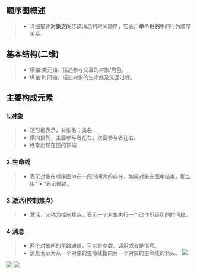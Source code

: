 ## 顺序图概述
>- 详细描述**对象之间**传送消息的时间顺序，它表示**单个用例**中的行为顺序关系。
## 基本结构(二维)
>- 横轴:类元轴，描述参与交互的对象/角色。
>- 纵轴:时间轴，描述对象的生命线及交互过程。
## 主要构成元素
### 1.对象
>- 矩形框表示，对象名：类名
>- 横向排列，主要参与者在左，次要参与者在右。
>- 经常出现在图的顶端
### 2.生命线
>- 表示对象在顺序图中在一段时间内的存在，如果对象在图中结束，那么用“ **×** ”表示撤销。
### 3.激活(控制焦点)
>- 激活，又称为控制焦点，表示一个对象执行一个动作所经历的时间段。
### 4.消息
>- 两个对象间的单路通信，可以是参数、调用或者是信号。
>- 消息表示为从一个对象的生命线指向另一个对象的生命线的箭头。
>![](https://img-blog.csdnimg.cn/d50c82aa38804ee9a14ef90d191ab1b6.png?x-oss-process=image/watermark,type_d3F5LXplbmhlaQ,shadow_50,text_Q1NETiBARXJpY0l0bWFu,size_20,color_FFFFFF,t_70,g_se,x_16)

![](https://img-blog.csdn.net/20180923111600432?watermark/2/text/aHR0cHM6Ly9ibG9nLmNzZG4ubmV0L3poYW5kdW8wMTE4/font/5a6L5L2T/fontsize/400/fill/I0JBQkFCMA==/dissolve/70)
![](https://img-blog.csdn.net/20180923171119401?watermark/2/text/aHR0cHM6Ly9ibG9nLmNzZG4ubmV0L3poYW5kdW8wMTE4/font/5a6L5L2T/fontsize/400/fill/I0JBQkFCMA==/dissolve/70)
